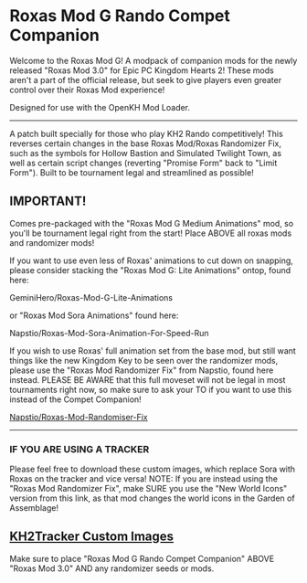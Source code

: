 # Roxas Mod G Rando Compet Companion
Welcome to the Roxas Mod G! A modpack of companion mods for the newly released "Roxas Mod 3.0" for Epic PC Kingdom Hearts 2! These mods aren't a part of the official release, but seek to give players even greater control over their Roxas Mod experience!

Designed for use with the OpenKH Mod Loader.

---

A patch built specially for those who play KH2 Rando competitively! This reverses certain changes in the base Roxas Mod/Roxas Randomizer Fix, such as the symbols for Hollow Bastion and Simulated Twilight Town, as well as certain script changes (reverting "Promise Form" back to "Limit Form"). Built to be tournament legal and streamlined as possible!

## **IMPORTANT!**

Comes pre-packaged with the "Roxas Mod G Medium Animations" mod, so you'll be tournament legal right from the start! Place ABOVE all roxas mods and randomizer mods! 

If you want to use even less of Roxas' animations to cut down on snapping, please consider stacking the "Roxas Mod G: Lite Animations" ontop, found here: 

GeminiHero/Roxas-Mod-G-Lite-Animations

or "Roxas Mod Sora Animations" found here:

Napstio/Roxas-Mod-Sora-Animation-For-Speed-Run

If you wish to use Roxas' full animation set from the base mod, but still want things like the new Kingdom Key to be seen over the randomizer mods, please use the "Roxas Mod Randomizer Fix" from Napstio, found here instead. PLEASE BE AWARE that this full moveset will not be legal in most tournaments right now, so make sure to ask your TO if you want to use this instead of the Compet Companion!

[Napstio/Roxas-Mod-Randomiser-Fix](https://github.com/Napstio/Roxas-Mod-Randomiser-Fix)

---
### IF YOU ARE USING A TRACKER

Please feel free to download these custom images, which replace Sora with Roxas on the tracker and vice versa! NOTE: If you are instead using the "Roxas Mod Randomizer Fix", make SURE you use the "New World Icons" version from this link, as that mod changes the world icons in the Garden of Assemblage!

[KH2Tracker Custom Images](https://drive.google.com/file/d/1ATosJn166BUa91-gnRVEzGTB9wFfC1I4/view?usp=sharing)
---

Make sure to place "Roxas Mod G Rando Compet Companion" ABOVE "Roxas Mod 3.0" AND any randomizer seeds or mods.
